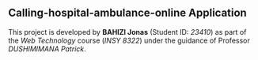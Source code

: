 ## **Calling-hospital-ambulance-online Application**
This project is developed by **BAHIZI Jonas** (Student ID: *23410*) as part of the *Web Technology* course (*INSY 8322*) under the guidance of Professor *DUSHIMIMANA Patrick*.
